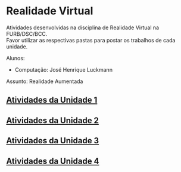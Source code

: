 # Realidade Virtual

Atividades desenvolvidas na disciplina de Realidade Virtual na FURB/DSC/BCC.  
Favor utilizar as respectivas pastas para postar os trabalhos de cada unidade.  

Alunos:  

- Computação: José Henrique Luckmann  

Assunto: Realidade Aumentada  

## [Atividades da Unidade 1](unidade_1 "Atividades da Unidade 1")  

## [Atividades da Unidade 2](unidade_2 "Atividades da Unidade 2")  

## [Atividades da Unidade 3](unidade_3 "Atividades da Unidade 3")  

## [Atividades da Unidade 4](unidade_4 "Atividades da Unidade 4")  
